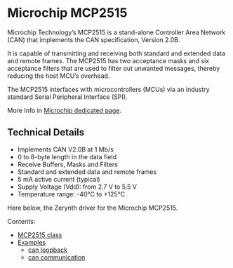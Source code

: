 # Microchip MCP2515

Microchip Technology’s MCP2515 is a stand-alone Controller Area Network (CAN) that implements the CAN specification, Version 2.0B.

It is capable of transmitting and receiving both standard and extended data and remote frames. The MCP2515 has two acceptance masks and six acceptance filters that are used to filter out unwanted messages, thereby reducing the host MCU’s overhead.

The MCP2515 interfaces with microcontrollers (MCUs) via an industry standard Serial Peripheral Interface (SPI).

More Info in [Microchip dedicated page](http://www.microchip.com/wwwproducts/en/MCP2515).

## Technical Details


* Implements CAN V2.0B at 1 Mb/s
* 0 to 8-byte length in the data field
* Receive Buffers, Masks and Filters
* Standard and extended data and remote frames
* 5 mA active current (typical)
* Supply Voltage (Vdd): from 2.7 V to 5.5 V
* Temperature range: -40°C to +125°C

Here below, the Zerynth driver for the Microchip MCP2515.

Contents:

* [MCP2515 class](/latest/reference/libs/microchip/mcp2515/docs/mcp2515/#mcp2515-class)
* [Examples](/latest/reference/libs/microchip/mcp2515/docs/examples/)
   * [can loopback](/latest/reference/libs/microchip/mcp2515/docs/examples/#can-loopback-example)
   * [can communication](/latest/reference/libs/microchip/mcp2515/docs/examples/#can-communication-example)

<!--stackedit_data:
eyJoaXN0b3J5IjpbLTExMTk3MDgzMDJdfQ==
-->